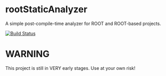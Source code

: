 # rootStaticAnalyzer
A simple post-compile-time analyzer for ROOT and ROOT-based projects. 

[![Build Status](https://travis-ci.org/olifre/rootStaticAnalyzer.svg?branch=master)](https://travis-ci.org/olifre/rootStaticAnalyzer)

# WARNING
This project is still in VERY early stages. Use at your own risk!
